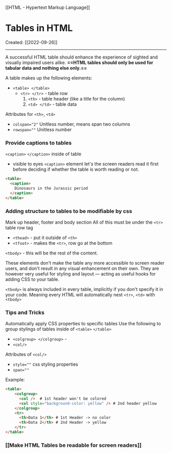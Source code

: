 [[HTML - Hypertext Markup Language]]

# Tables in HTML
Created:  [[2022-09-26]]

---
A successful HTML table should enhance the experience of sighted and visually impaired users alike.
**==HTML tables should only be used for tabular data and nothing else only.==**


A table makes up the following elements:
- `<table> </table>` 
    - `<tr> </tr>` - table row
        1. `<th>` - table header (like a title for the column)
        2. `<td> </td>` - table data


Attributes for `<th>`, `<td>`
- `colspan="2"` Unitless number, means span two columns 
- `rowspan=""` Unitless number



### Provide captions to tables
`<caption>` `</caption>` inside of table
- visible to eyes 
`<caption>` element let's the screen readers read it first before deciding if whether the table is worth reading or not.
```HTML
<table>
  <caption>
    Dinosaurs in the Jurassic period
  </caption>
</table>
```

### Adding structure to tables to be modifiable by css 
Mark up header, footer and body section
All of this must be under the `<tr>` table row tag
- `<thead>` - put it outside of  `<th>`
- `<tfoot>` - makes the `<tr>`, row go at the bottom

`<tbody>` - this will be the rest of the content.

These elements don't make the table any more accessible to screen reader users, and don't result in any visual enhancement on their own. They are however very useful for styling and layout — acting as useful hooks for adding CSS to your table.

`<tbody>` is always included in every table, implicitly if you don't specify it in your code. Meaning every HTML will automatically nest `<tr>`, `<td>` with `<tbody>`

### Tips and Tricks
Automatically apply CSS properties to specific tables 
Use the following to group stylings of tables inside of `<table>` `</table>`
- `<colgroup> </colgroup>`  -
- `<col/>`

Attributes of `<col/>`
- `style=""`  css styling properties
- `span=""`

Example:
```HTML
<table>
    <colgroup>
      <col />  # 1st header won't be colored
      <col style="background-color: yellow" /> # 2nd header yellow
    </colgroup>
    <tr>
      <th>Data 1</th> # 1st Header -> no color
      <th>Data 2</th> # 2nd Header -> yellow
    </tr>
</table>
```




### [[Make HTML Tables be readable for  screen readers]]